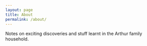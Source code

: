 ```yaml
---
layout: page
title: About
permalink: /about/
---
```


Notes on exciting discoveries and stuff learnt in the Arthur family household.
